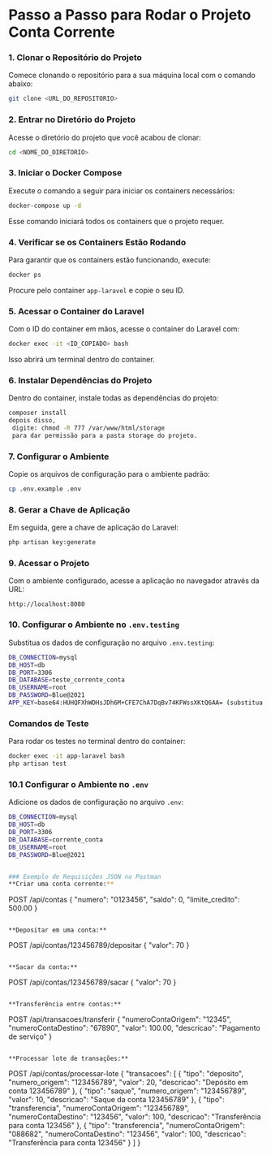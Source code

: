 
# Passo a Passo para Rodar o Projeto Conta Corrente

### 1. Clonar o Repositório do Projeto
Comece clonando o repositório para a sua máquina local com o comando abaixo:

```bash
git clone <URL_DO_REPOSITORIO>
```
### 2. Entrar no Diretório do Projeto
Acesse o diretório do projeto que você acabou de clonar:

```bash
cd <NOME_DO_DIRETORIO>
```
### 3. Iniciar o Docker Compose
Execute o comando a seguir para iniciar os containers necessários:

```bash
docker-compose up -d
```
Esse comando iniciará todos os containers que o projeto requer.
### 4. Verificar se os Containers Estão Rodando
Para garantir que os containers estão funcionando, execute:

```bash
docker ps
```
Procure pelo container `app-laravel` e copie o seu ID.
### 5. Acessar o Container do Laravel
Com o ID do container em mãos, acesse o container do Laravel com:

```bash
docker exec -it <ID_COPIADO> bash
```
Isso abrirá um terminal dentro do container.
### 6. Instalar Dependências do Projeto
Dentro do container, instale todas as dependências do projeto:

```bash
composer install
depois disso,
 digite: chmod -R 777 /var/www/html/storage
 para dar permissão para a pasta storage do projeto.

```
### 7. Configurar o Ambiente
Copie os arquivos de configuração para o ambiente padrão:

```bash
cp .env.example .env
```
### 8. Gerar a Chave de Aplicação
Em seguida, gere a chave de aplicação do Laravel:

```bash
php artisan key:generate
```
### 9. Acessar o Projeto
Com o ambiente configurado, acesse a aplicação no navegador através da URL:

```
http://localhost:8080
```
### 10. Configurar o Ambiente no `.env.testing`
Substitua os dados de configuração no arquivo  `.env.testing`:

```bash
DB_CONNECTION=mysql
DB_HOST=db
DB_PORT=3306
DB_DATABASE=teste_corrente_conta
DB_USERNAME=root
DB_PASSWORD=Blue@2021
APP_KEY=base64:HUHQFXhWDHsJDh6M+CFE7ChA7DqBv74KFWssXKtQ6AA= (substitua pela chave gerada)
```
### Comandos de Teste
Para rodar os testes no terminal dentro do container:

```bash
docker exec -it app-laravel bash
php artisan test
```

### 10.1 Configurar o Ambiente no `.env`
Adicione os dados de configuração no arquivo `.env`:

```bash
DB_CONNECTION=mysql
DB_HOST=db
DB_PORT=3306
DB_DATABASE=corrente_conta
DB_USERNAME=root
DB_PASSWORD=Blue@2021


### Exemplo de Requisições JSON no Postman
**Criar uma conta corrente:**

```
POST /api/contas
{
    "numero": "0123456",
    "saldo": 0,
    "limite_credito": 500.00
}
```

**Depositar em uma conta:**

```
POST /api/contas/123456789/depositar
{
    "valor": 70
}
```

**Sacar da conta:**

```
POST /api/contas/123456789/sacar
{
    "valor": 70
}
```

**Transferência entre contas:**

```
POST /api/transacoes/transferir
{
    "numeroContaOrigem": "12345",
    "numeroContaDestino": "67890",
    "valor": 100.00,
    "descricao": "Pagamento de serviço"
}
```

**Processar lote de transações:**

```
POST /api/contas/processar-lote
{
    "transacoes": [
        {
            "tipo": "deposito",
            "numero_origem": "123456789",
            "valor": 20,
            "descricao": "Depósito em conta 123456789"
        },
        {
            "tipo": "saque",
            "numero_origem": "123456789",
            "valor": 10,
            "descricao": "Saque da conta 123456789"
        },
        {
            "tipo": "transferencia",
            "numeroContaOrigem": "123456789",
            "numeroContaDestino": "123456",
            "valor": 100,
            "descricao": "Transferência para conta 123456"
        },
        {
            "tipo": "transferencia",
            "numeroContaOrigem": "088682",
            "numeroContaDestino": "123456",
            "valor": 100,
            "descricao": "Transferência para conta 123456"
        }
    ]
}
```
